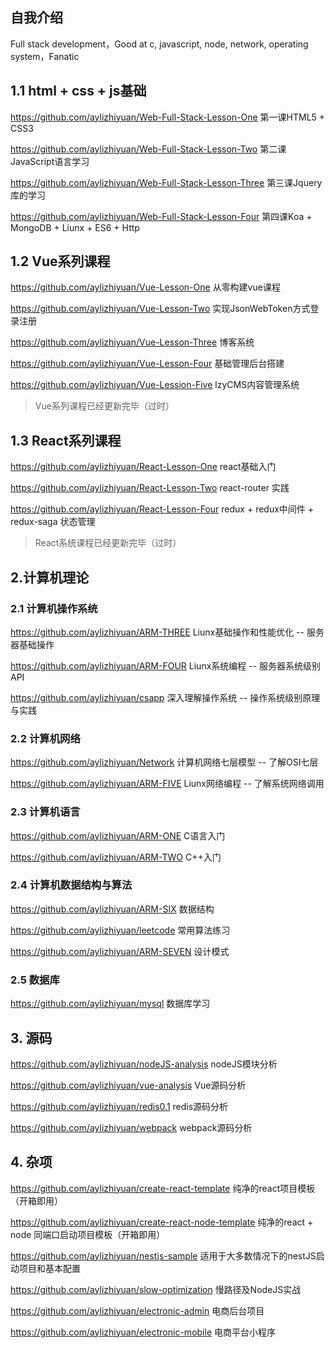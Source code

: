 ## 自我介绍

Full stack development，Good at c, javascript, node, network, operating system，Fanatic

## 1.1 html + css + js基础

https://github.com/aylizhiyuan/Web-Full-Stack-Lesson-One 第一课HTML5 + CSS3

https://github.com/aylizhiyuan/Web-Full-Stack-Lesson-Two 第二课JavaScript语言学习

https://github.com/aylizhiyuan/Web-Full-Stack-Lesson-Three 第三课Jquery库的学习

https://github.com/aylizhiyuan/Web-Full-Stack-Lesson-Four 第四课Koa + MongoDB + Liunx + ES6 + Http


## 1.2 Vue系列课程

https://github.com/aylizhiyuan/Vue-Lesson-One 从零构建vue课程

https://github.com/aylizhiyuan/Vue-Lesson-Two 实现JsonWebToken方式登录注册

https://github.com/aylizhiyuan/Vue-Lesson-Three 博客系统

https://github.com/aylizhiyuan/Vue-Lesson-Four 基础管理后台搭建

https://github.com/aylizhiyuan/Vue-Lession-Five lzyCMS内容管理系统

> Vue系列课程已经更新完毕（过时）


## 1.3 React系列课程

https://github.com/aylizhiyuan/React-Lesson-One react基础入门

https://github.com/aylizhiyuan/React-Lesson-Two react-router 实践

https://github.com/aylizhiyuan/React-Lesson-Four redux + redux中间件 + redux-saga 状态管理

> React系统课程已经更新完毕（过时）


## 2.计算机理论


### 2.1 计算机操作系统

https://github.com/aylizhiyuan/ARM-THREE Liunx基础操作和性能优化 -- 服务器基础操作

https://github.com/aylizhiyuan/ARM-FOUR Liunx系统编程 -- 服务器系统级别API

https://github.com/aylizhiyuan/csapp 深入理解操作系统 -- 操作系统级别原理与实践



### 2.2 计算机网络

https://github.com/aylizhiyuan/Network 计算机网络七层模型 -- 了解OSI七层

https://github.com/aylizhiyuan/ARM-FIVE Liunx网络编程 -- 了解系统网络调用


### 2.3 计算机语言

https://github.com/aylizhiyuan/ARM-ONE C语言入门

https://github.com/aylizhiyuan/ARM-TWO C++入门



### 2.4 计算机数据结构与算法

https://github.com/aylizhiyuan/ARM-SIX 数据结构

https://github.com/aylizhiyuan/leetcode 常用算法练习

https://github.com/aylizhiyuan/ARM-SEVEN 设计模式



### 2.5 数据库

https://github.com/aylizhiyuan/mysql 数据库学习


## 3. 源码

https://github.com/aylizhiyuan/nodeJS-analysis nodeJS模块分析

https://github.com/aylizhiyuan/vue-analysis Vue源码分析

https://github.com/aylizhiyuan/redis0.1 redis源码分析

https://github.com/aylizhiyuan/webpack webpack源码分析



## 4. 杂项

https://github.com/aylizhiyuan/create-react-template 纯净的react项目模板（开箱即用）

https://github.com/aylizhiyuan/create-react-node-template 纯净的react + node 同端口启动项目模板（开箱即用）

https://github.com/aylizhiyuan/nestjs-sample  适用于大多数情况下的nestJS启动项目和基本配置

https://github.com/aylizhiyuan/slow-optimization 慢路径及NodeJS实战

https://github.com/aylizhiyuan/electronic-admin 电商后台项目

https://github.com/aylizhiyuan/electronic-mobile 电商平台小程序





